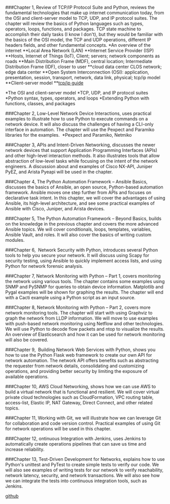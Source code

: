 ###Chapter 1,</b>
Review of TCP/IP Protocol Suite and Python, reviews the fundamental technologies that make up internet communication today, 
from the OSI and client-server model to TCP, UDP, and IP protocol suites. 
The chapter will review the basics of Python languages such as types, operators, loops, functions, and packages.
</b>
TCP state machine to accomplish their daily tasks (I know I don't), but they would be familiar with the basics of the OSI model, the TCP and UDP operations, different IP headers fields, and other fundamental concepts.
</b>
*An overview of the internet
  **Local Area Network (LAN)
  **Internet Service Provider (ISP)
  **Hosts, Internet of Things (IoT), Client; servers; network components as roads
  **Main Distribution Frame (MDF), central location; Intermediate Distribution Frame (IDF), closer to user
  **cloud data center CLOS network; edge data center
  **Open System Interconnection (OSI): application, presentation, session, transport, network, data link, physical; tcp/ip model
  **Client-server model
  **[tcp/ip guide](http://www.tcpipguide.com/)
  
*The OSI and client-server model
*TCP, UDP, and IP protocol suites
*Python syntax, types, operators, and loops
*Extending Python with functions, classes, and packages
</b>


###Chapter 2,</b>
Low-Level Network Device Interactions, uses practical examples to illustrate how to use Python to execute commands on a network device. 
It will also discuss the challenges of having a CLI-only interface in automation. 
The chapter will use the Pexpect and Paramiko libraries for the examples. 
*Pexpect and Paramiko, Netmiko

###Chapter 3,</b>
APIs and Intent-Driven Networking, discusses the newer network devices that support Application Programming Interfaces (APIs) and other high-level interaction methods. 
It also illustrates tools that allow abstraction of low-level tasks while focusing on the intent of the network engineers. 
A discussion about and examples of Cisco NX-API, Juniper PyEZ, and Arista Pyeapi will be used in the chapter. 

###Chapter 4,</b>
The Python Automation Framework – Ansible Basics, discusses the basics of Ansible, an open source, Python-based automation framework. 
Ansible moves one step further from APIs and focuses on declarative task intent. 
In this chapter, we will cover the advantages of using Ansible, its high-level architecture, 
and see some practical examples of Ansible with Cisco, Juniper, and Arista devices. 

###Chapter 5,</b>
The Python Automation Framework – Beyond Basics, builds on the knowledge in the previous chapter and covers the more advanced Ansible topics. 
We will cover conditionals, loops, templates, variables, Ansible Vault, and roles. 
It will also cover the basics of writing custom modules. 

###Chapter 6,</b> 
Network Security with Python, introduces several Python tools to help you secure your network. 
It will discuss using Scapy for security testing, using Ansible to quickly implement access lists, 
and using Python for network forensic analysis. 

###Chapter 7,</b>
Network Monitoring with Python – Part 1, covers monitoring the network using various tools. 
The chapter contains some examples using SNMP and PySNMP for queries to obtain device information. 
Matplotlib and Pygal examples will be shown for graphing the results. 
The chapter will end with a Cacti example using a Python script as an input source. 

###Chapter 8,</b>
Network Monitoring with Python – Part 2, covers more network monitoring tools. 
The chapter will start with using Graphviz to graph the network from LLDP information. 
We will move to use examples with push-based network monitoring using Netflow and other technologies. 
We will use Python to decode flow packets and ntop to visualize the results. 
An overview of Elasticsearch and how it can be used for network monitoring will also be covered. 

###Chapter 9,</b> 
Building Network Web Services with Python, shows you how to use the Python Flask web framework to create our own API for network automation. 
The network API offers benefits such as abstracting the requester from network details, consolidating and customizing operations, 
and providing better security by limiting the exposure of available operations. 

###Chapter 10,</b>
AWS Cloud Networking, shows how we can use AWS to build a virtual network that is functional and resilient.
We will cover virtual private cloud technologies such as CloudFormation, VPC routing table, access-list, Elastic IP, NAT Gateway, 
Direct Connect, and other related topics. 

###Chapter 11,</b> 
Working with Git, we will illustrate how we can leverage Git for collaboration and code version control. 
Practical examples of using Git for network operations will be used in this chapter. 

###Chapter 12,</b> 
ontinuous Integration with Jenkins, uses Jenkins to automatically create operations pipelines that can save us time and increase reliability. 

###Chapter 13,</b>
Test-Driven Development for Networks, explains how to use Python's unittest and PyTest to create simple tests to verify our code. 
We will also see examples of writing tests for our network to verify reachability, network latency, security, and network transactions. 
We will also see how we can integrate the tests into continuous integration tools, such as Jenkins. 

[github](https://github.com/PacktPublishing/Mastering-Python-Networking-Second-Edition)
